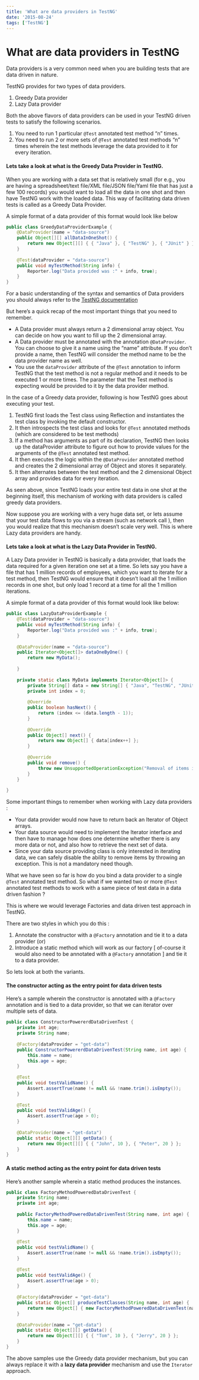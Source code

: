 ```yaml
---
title: 'What are data providers in TestNG'
date: '2015-08-24'
tags: ['TestNG']
---
```


# What are data providers in TestNG

Data providers is a very common need when you are building tests that are data driven in nature.

TestNG provides for two types of data providers.

1. Greedy Data provider
2. Lazy Data provider

Both the above flavors of data providers can be used in your TestNG driven tests to satisfy the following scenarios.

1. You need to run 1 particular `@Test` annotated test method “n” times.
2. You need to run 2 or more sets of `@Test` annotated test methods “n” times wherein the test methods leverage the data provided to it for every iteration.

#### Lets take a look at what is the Greedy Data Provider in TestNG.

When you are working with a data set that is relatively small (for e.g., you are having a spreadsheet/text file/XML file/JSON file/Yaml file that has just a few 100 records) you would want to load all the data in one shot and then have TestNG work with the loaded data. This way of facilitating data driven tests is called as a Greedy Data Provider.

A simple format of a data provider of this format would look like below

```java
public class GreedyDataProviderExample {
    @DataProvider(name = "data-source")
    public Object[][] allDataInOneShot() {
        return new Object[][] { { "Java" }, { "TestNG" }, { "JUnit" } };
    }
 
    @Test(dataProvider = "data-source")
    public void myTestMethod(String info) {
        Reporter.log("Data provided was :" + info, true);
    }
}
```

For a basic understanding of the syntax and semantics of Data providers you should always refer to the [TestNG documentation](http://testng.org/doc/documentation-main.html#parameters-dataproviders)

But here’s a quick recap of the most important things that you need to remember.

* A Data provider must always return a 2 dimensional array object. You can decide on how you want to fill up the 2 dimensional array.
* A Data provider must be annotated with the annotation `@DataProvider`. You can choose to give it a name using the “name” attribute. If you don’t provide a name, then TestNG will consider the method name to be the data provider name as well.
* You use the `dataProvider` attribute of the `@Test` annotation to inform TestNG that the test method is not a regular method and it needs to be executed 1 or more times. The parameter that the Test method is expecting would be provided to it by the data provider method.

In the case of a Greedy data provider, following is how TestNG goes about executing your test.

1. TestNG first loads the Test class using Reflection and instantiates the test class by invoking the default constructor.
2. It then introspects the test class and looks for `@Test` annotated methods (which are considered to be test methods)
3. If a method has arguments as part of its declaration, TestNG then looks up the dataProvider attribute to figure out how to provide values for the arguments of the `@Test` annotated test method.
4. It then executes the logic within the `@DataProvider` annotated method and creates the 2 dimensional array of Object and stores it separately.
5. It then alternates between the test method and the 2 dimensional Object array and provides data for every iteration.

As seen above, since TestNG loads your entire test data in one shot at the beginning itself, this mechanism of working with data providers is called greedy data providers.

Now suppose you are working with a very huge data set, or lets assume that your test data flows to you via a stream (such as network call ), then you would realize that this mechanism doesn’t scale very well. This is where Lazy data providers are handy.

#### Lets take a look at what is the Lazy Data Provider in TestNG.

A Lazy Data provider in TestNG is basically a data provider, that loads the data required for a given iteration one set at a time. So lets say you have a file that has 1 million records of employees, which you want to iterate for a test method, then TestNG would ensure that it doesn’t load all the 1 million records in one shot, but only load 1 record at a time for all the 1 million iterations.

A simple format of a data provider of this format would look like below:

```java
public class LazyDataProviderExample {
    @Test(dataProvider = "data-source")
    public void myTestMethod(String info) {
        Reporter.log("Data provided was :" + info, true);
    }
 
    @DataProvider(name = "data-source")
    public Iterator<Object[]> dataOneByOne() {
        return new MyData();
 
    }
 
    private static class MyData implements Iterator<Object[]> {
        private String[] data = new String[] { "Java", "TestNG", "JUnit" };
        private int index = 0;
 
        @Override
        public boolean hasNext() {
            return (index <= (data.length - 1));
        }
 
        @Override
        public Object[] next() {
            return new Object[] { data[index++] };
        }
 
        @Override
        public void remove() {
            throw new UnsupportedOperationException("Removal of items is not supported");
        }
    }
 
}
```

Some important things to remember when working with Lazy data providers :

* Your data provider would now have to return back an Iterator of Object arrays.
* Your data source would need to implement the Iterator interface and then have to manage how does one determine whether there is any more data or not, and also how to retrieve the next set of data.
* Since your data source providing class is only interested in iterating data, we can safely disable the ability to remove items by throwing an exception. This is not a mandatory need though.

What we have seen so far is how do you bind a data provider to a single `@Test` annotated test method. So what if we wanted two or more `@Test` annotated test methods to work with a same piece of test data in a data driven fashion ?

This is where we would leverage Factories and data driven test approach in TestNG.

There are two styles in which you do this :

1. Annotate the constructor with a `@Factory` annotation and tie it to a data provider (or)
2. Introduce a static method which will work as our factory  [ of-course it would also need to be annotated with a `@Factory` annotation ] and tie it to a data provider.

So lets look at both the variants.

#### The constructor acting as the entry point for data driven tests

Here’s a sample wherein the constructor is annotated with a `@Factory` annotation and is tied to a data provider, so that we can iterator over multiple sets of data.

```java
public class ConstructorPowererdDataDrivenTest {
    private int age;
    private String name;
 
    @Factory(dataProvider = "get-data")
    public ConstructorPowererdDataDrivenTest(String name, int age) {
        this.name = name;
        this.age = age;
    }
 
    @Test
    public void testValidName() {
        Assert.assertTrue(name != null && !name.trim().isEmpty());
    }
 
    @Test
    public void testValidAge() {
        Assert.assertTrue(age > 0);
    }
 
    @DataProvider(name = "get-data")
    public static Object[][] getData() {
        return new Object[][] { { "John", 10 }, { "Peter", 20 } };
    }
}
```

#### A static method acting as the entry point for data driven tests

Here’s another sample wherein a static method produces the instances.

```java
public class FactoryMethodPoweredDataDrivenTest {
    private String name;
    private int age;
 
    public FactoryMethodPoweredDataDrivenTest(String name, int age) {
        this.name = name;
        this.age = age;
    }
 
    @Test
    public void testValidName() {
        Assert.assertTrue(name != null && !name.trim().isEmpty());
    }
 
    @Test
    public void testValidAge() {
        Assert.assertTrue(age > 0);
    }
 
    @Factory(dataProvider = "get-data")
    public static Object[] produceTestClasses(String name, int age) {
        return new Object[] { new FactoryMethodPoweredDataDrivenTest(name, age) };
    }
 
    @DataProvider(name = "get-data")
    public static Object[][] getData() {
        return new Object[][] { { "Tom", 10 }, { "Jerry", 20 } };
    }
}

```

The above samples use the Greedy data provider mechanism, but you can always replace it with a **lazy data provider** mechanism and use the `Iterator` approach.
